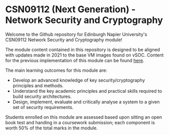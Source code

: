 # CSN09112 (Next Generation) - Network Security and Cryptography

Welcome to the Github repository for Edinburgh Napier University's CSN09112 Network Security and Cryptography module!

The module content contained in this repository is designed to be aligned with updates made in 2021 to the base VM images found on vSOC.
Content for the previous implementation of this module can be found [here](https://github.com/billbuchanan/csn09112).

The main learning outcomes for this module are:

- Develop an advanced knowledge of key security/cryptography principles and methods.
- Understand the key academic principles and practical skills required to build security architectures.
- Design, implement, evaluate and critically analyse a system to a given set of security requirements.

Students enrolled on this module are assessed based upon sitting an open book test and handing in a coursework submission; each component is worth 50% of the total marks in the module.
